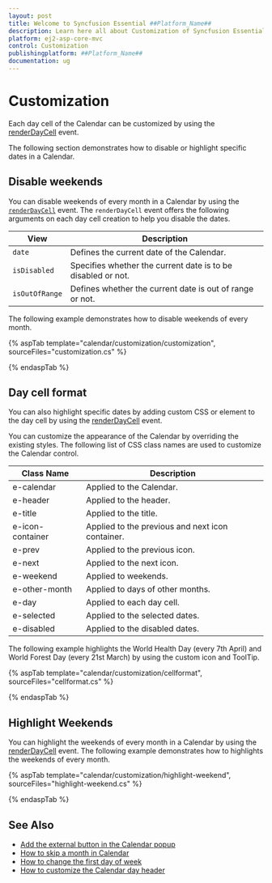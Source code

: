 ```yaml
---
layout: post
title: Welcome to Syncfusion Essential ##Platform_Name##
description: Learn here all about Customization of Syncfusion Essential ##Platform_Name## widgets based on HTML5 and jQuery.
platform: ej2-asp-core-mvc
control: Customization
publishingplatform: ##Platform_Name##
documentation: ug
---
```



# Customization

Each day cell of the Calendar can be customized by using the
 [renderDayCell](https://help.syncfusion.com/cr/aspnetcore-js2/Syncfusion.EJ2.Calendars.Calendar.html#Syncfusion_EJ2_Calendars_Calendar_RenderDayCell)
 event.

The following section demonstrates how to disable or highlight specific dates in a Calendar.

## Disable weekends

You can disable weekends of every month in a Calendar by using the
[`renderDayCell`](https://help.syncfusion.com/cr/aspnetcore-js2/Syncfusion.EJ2.Calendars.Calendar.html#Syncfusion_EJ2_Calendars_Calendar_RenderDayCell)
event. The `renderDayCell` event offers the following arguments on each day cell creation to help you disable the dates.

| **View** | **Description** |
| --- | --- |
| `date` | Defines the current date of the Calendar. |
| `isDisabled` | Specifies whether the current date is to be disabled or not. |
| `isOutOfRange` | Defines whether the current date is out of range or not. |

The following example demonstrates how to disable weekends of every month.

{% aspTab template="calendar/customization/customization", sourceFiles="customization.cs" %}

{% endaspTab %}

## Day cell format

You can also highlight specific dates by adding custom CSS or element to the day cell by using the [renderDayCell](https://help.syncfusion.com/cr/aspnetcore-js2/Syncfusion.EJ2.Calendars.Calendar.html#Syncfusion_EJ2_Calendars_Calendar_RenderDayCell) event.

You can customize the appearance of the Calendar by overriding the existing styles. The following list of CSS class names are used to customize the Calendar control.

| **Class Name** | **Description** |
| --- | --- |
| e-calendar | Applied to the Calendar. |
| e-header | Applied to the header.|
| e-title |Applied to the title. |
| e-icon-container | Applied to the previous and next icon container.|
| e-prev |  Applied  to the previous icon.|
| e-next | Applied to the next icon.|
| e-weekend | Applied to weekends.|
| e-other-month |  Applied to days of other months.|
| e-day | Applied to each day cell.|
| e-selected | Applied to the selected dates.|
| e-disabled | Applied to the disabled dates.|

The following example highlights the World Health Day (every 7th April) and World Forest Day (every 21st March) by using the
custom icon and ToolTip.

{% aspTab template="calendar/customization/cellformat", sourceFiles="cellformat.cs" %}

{% endaspTab %}

## Highlight Weekends

You can highlight the weekends of every month in a Calendar by using the
[renderDayCell](https://help.syncfusion.com/cr/aspnetcore-js2/Syncfusion.EJ2.Calendars.Calendar.html#Syncfusion_EJ2_Calendars_Calendar_RenderDayCell)
event. The following example demonstrates how to highlights the weekends of every month.

{% aspTab template="calendar/customization/highlight-weekend", sourceFiles="highlight-weekend.cs" %}

{% endaspTab %}

## See Also

* [Add the external button in the Calendar popup](./how-to/set-clear-button-in-calendar)
* [How to skip a month in Calendar](./how-to/skip-a-month-in-calendar)
* [How to change the first day of week](./how-to/change-the-first-day-of-week)
* [How to customize the Calendar day header](./how-to/customize-the-calendar-day-header)
